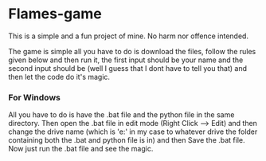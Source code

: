 # Flames-game
This is a simple and a fun project of mine.
No harm nor offence intended.

The game is simple all you have to do is download the files, follow the rules given below and then run it, the first input should be your name and the second input should be (well I guess that I dont have to tell you that) and then let the code do it's magic.

### For Windows
All you have to do is have the .bat file and the python file in the same directory. Then open the .bat file in edit mode (Right Click --> Edit) and then change the drive name (which is 'e:' in my case to whatever drive the folder containing both the .bat and python file is in) and then Save the .bat file.
Now just run the .bat file and see the magic.
